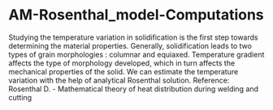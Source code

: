 # AM-Rosenthal_model-Computations
Studying the temperature variation in solidification is the first step towards determining the material properties.
Generally, solidification leads to two types of grain morphologies : columnar and equiaxed. Temperature gradient affects the type of morphology developed, which in turn affects the mechanical properties of the solid.
We can estimate the temperature variation with the help of analytical Rosenthal solution.
Reference: Rosenthal D. - Mathematical theory of heat distribution during welding and cutting
